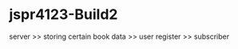 # jspr4123-Build2

server  >> storing certain book data
        >> user register 
        >> subscriber
